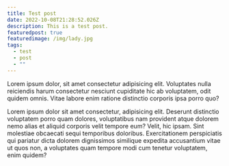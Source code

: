 ```yaml
---
title: Test post
date: 2022-10-08T21:28:52.026Z
description: This is a test post.
featuredpost: true
featuredimage: /img/lady.jpg
tags:
  - test
  - post
  - ""
---
```

<p>           Lorem ipsum dolor, sit amet consectetur adipisicing elit. Voluptates           nulla reiciendis harum consectetur nesciunt cupiditate hic ab           voluptatem, odit quidem omnis. Vitae labore enim ratione distinctio           corporis ipsa porro quo?         </p>          <p>           Lorem ipsum dolor sit amet consectetur, adipisicing elit. Deserunt           distinctio voluptatem porro quam dolores, voluptatibus nam provident           atque dolorem nemo alias et aliquid corporis velit tempore eum? Velit,           hic ipsam. Sint molestiae obcaecati sequi temporibus doloribus.           Exercitationem perspiciatis qui pariatur dicta dolorem dignissimos           similique expedita accusantium vitae ut quos non, a voluptates quam           tempore modi cum tenetur voluptatem, enim quidem?         </p>